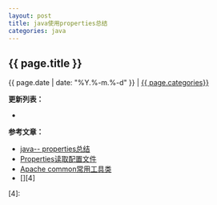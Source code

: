 ```yaml
---
layout: post
title: java使用properties总结
categories: java
---
```


## {{ page.title }}

{{ page.date | date: "%Y.%-m.%-d" }} | <a href="/archive#{{ page.categories }}">{{ page.categories}}</a>



**更新列表：**

*



**参考文章：**

* [java-- properties总结][1]
* [Properties读取配置文件][2]
* [Apache common常用工具类][3]
* [][4]


[1]: https://blog.csdn.net/liruizhuang/article/details/5933713
[2]: https://yq.aliyun.com/articles/395722
[3]: http://liuwuhen.iteye.com/blog/1732191
[4]: 